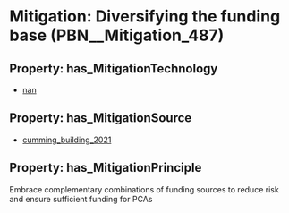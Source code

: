 # Mitigation: __Diversifying the funding base__ (PBN__Mitigation_487)

## Property: has_MitigationTechnology

* [nan](../Technology/PBN__Technology_22)

## Property: has_MitigationSource

* [cumming_building_2021](../Article/PBN__Article_33)

## Property: has_MitigationPrinciple

Embrace complementary combinations of funding sources to reduce risk and ensure sufficient funding for PCAs

